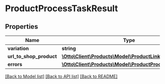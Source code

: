 # ProductProcessTaskResult

## Properties
Name | Type | Description | Notes
------------ | ------------- | ------------- | -------------
**variation** | **string** |  | [optional] 
**url_to_shop_product** | [**\Otto\Client\Products\Model\ProductLink**](ProductLink.md) |  | [optional] 
**errors** | [**\Otto\Client\Products\Model\ProductProcessTaskError[]**](ProductProcessTaskError.md) |  | [optional] 

[[Back to Model list]](../../README.md#documentation-for-models) [[Back to API list]](../../README.md#documentation-for-api-endpoints) [[Back to README]](../../README.md)

